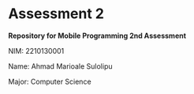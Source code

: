 # Assessment 2

**Repository for Mobile Programming 2nd Assessment**

NIM: 2210130001

Name: Ahmad Marioale Sulolipu

Major: Computer Science
